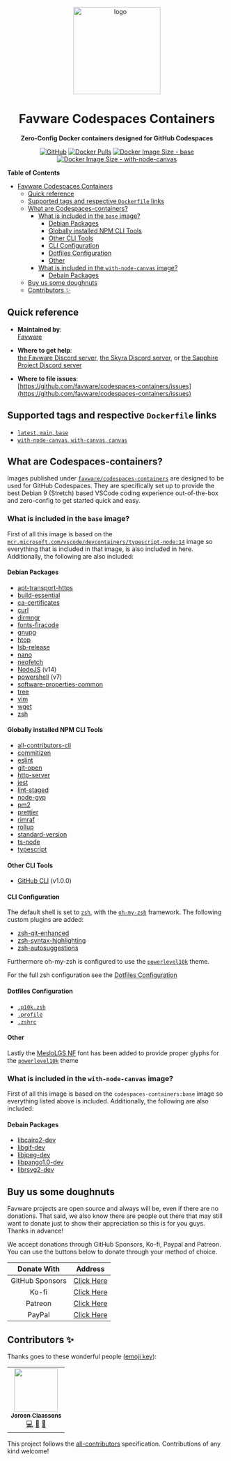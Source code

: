 <div align="center">

<a href="https://favware.tech"><img src="https://cdn.favware.tech/img/home.png" height="200" alt="logo"/></a>

# Favware Codespaces Containers

**Zero-Config Docker containers designed for GitHub Codespaces**

[![GitHub](https://img.shields.io/github/license/favware/codespaces-containers)](https://github.com/favware/codespaces-containers/blob/main/LICENSE.md)
[![Docker Pulls](https://img.shields.io/docker/pulls/favware/codespaces-containers?logo=docker&logoColor=%23FFFFFF)](https://hub.docker.com/repository/docker/favware/codespaces-containers)
[![Docker Image Size - base](https://img.shields.io/docker/image-size/favware/codespaces-containers/base?label=base%20image%20size&logo=docker&logoColor=%23FFFFFF)](https://hub.docker.com/repository/docker/favware/codespaces-containers)
[![Docker Image Size - with-node-canvas](https://img.shields.io/docker/image-size/favware/codespaces-containers/canvas?label=with-node-canvas%20image%20size&logo=docker&logoColor=%23FFFFFF)](https://hub.docker.com/repository/docker/favware/codespaces-containers)

</div>

**Table of Contents**

-   [Favware Codespaces Containers](#favware-codespaces-containers)
    -   [Quick reference](#quick-reference)
    -   [Supported tags and respective `Dockerfile` links](#supported-tags-and-respective-dockerfile-links)
    -   [What are Codespaces-containers?](#what-are-codespaces-containers)
        -   [What is included in the `base` image?](#what-is-included-in-the-base-image)
            -   [Debian Packages](#debian-packages)
            -   [Globally installed NPM CLI Tools](#globally-installed-npm-cli-tools)
            -   [Other CLI Tools](#other-cli-tools)
            -   [CLI Configuration](#cli-configuration)
            -   [Dotfiles Configuration](#dotfiles-configuration)
            -   [Other](#other)
        -   [What is included in the `with-node-canvas` image?](#what-is-included-in-the-with-node-canvas-image)
            -   [Debain Packages](#debain-packages)
    -   [Buy us some doughnuts](#buy-us-some-doughnuts)
    -   [Contributors ✨](#contributors-%E2%9C%A8)

## Quick reference

-   **Maintained by**:  
    [Favware](https://github.com/favware)

-   **Where to get help**:  
    [the Favware Discord server](https://redirect.favware.com/discord/), [the Skyra Discord server](https://join.skyra.pw), or [the Sapphire Project Discord server](https://joins.skyra.com/sapphire)

-   **Where to file issues**:  
    [https://github.com/favware/codespaces-containers/issues](https://github.com/favware/codespaces-containers/issues)

## Supported tags and respective `Dockerfile` links

-   [`latest`, `main`, `base`](https://github.com/favware/codespaces-containers/blob/main/base/Dockerfile)
-   [`with-node-canvas`, `with-canvas`, `canvas`](https://github.com/favware/codespaces-containers/blob/main/with-node-canvas/Dockerfile)

## What are Codespaces-containers?

Images published under [`favware/codespaces-containers`] are designed to be used for GitHub Codespaces. They are specifically set up to provide the best Debian 9 (Stretch) based VSCode coding experience out-of-the-box and zero-config to get started quick and easy.

### What is included in the `base` image?

First of all this image is based on the [`mcr.microsoft.com/vscode/devcontainers/typescript-node:14`] image so everything that is included in that image, is also included in here. Additionally, the following are also included:

#### Debian Packages

-   [apt-transport-https]
-   [build-essential]
-   [ca-certificates]
-   [curl]
-   [dirmngr]
-   [fonts-firacode]
-   [gnupg]
-   [htop]
-   [lsb-release]
-   [nano]
-   [neofetch]
-   [NodeJS][] (v14)
-   [powershell][] (v7)
-   [software-properties-common]
-   [tree]
-   [vim]
-   [wget]
-   [zsh]

#### Globally installed NPM CLI Tools

-   [all-contributors-cli]
-   [commitizen]
-   [eslint]
-   [git-open]
-   [http-server]
-   [jest]
-   [lint-staged]
-   [node-gyp]
-   [pm2]
-   [prettier]
-   [rimraf]
-   [rollup]
-   [standard-version]
-   [ts-node]
-   [typescript]

#### Other CLI Tools

-   [GitHub CLI][] (v1.0.0)

#### CLI Configuration

The default shell is set to [`zsh`], with the [`oh-my-zsh`] framework. The following custom plugins are added:

-   [zsh-git-enhanced]
-   [zsh-syntax-highlighting]
-   [zsh-autosuggestions]

Furthermore oh-my-zsh is configured to use the [`powerlevel10k`] theme.

For the full zsh configuration see the [Dotfiles Configuration](#dotfiles-configuration)

#### Dotfiles Configuration

-   [`.p10k.zsh`]
-   [`.profile`]
-   [`.zshrc`]

#### Other

Lastly the [MesloLGS NF][] font has been added to provide proper glyphs for the [`powerlevel10k`] theme

### What is included in the `with-node-canvas` image?

First of all this image is based on the `codespaces-containers:base` image so everything listed above is included. Additionally, the following are also included:

#### Debain Packages

-   [libcairo2-dev]
-   [libgif-dev]
-   [libjpeg-dev]
-   [libpango1.0-dev]
-   [librsvg2-dev]

## Buy us some doughnuts

Favware projects are open source and always will be, even if there are no donations. That said, we also know there are people out there that may still want to donate just to show their appreciation so this is for you guys. Thanks in advance!

We accept donations through GitHub Sponsors, Ko-fi, Paypal and Patreon. You can use the buttons below to donate through your method of choice.

|   Donate With   |                     Address                      |
| :-------------: | :----------------------------------------------: |
| GitHub Sponsors | [Click Here](https://github.com/sponsors/Favna)  |
|      Ko-fi      |      [Click Here](https://ko-fi.com/favna)       |
|     Patreon     |   [Click Here](https://www.patreon.com/favna)    |
|     PayPal      | [Click Here](https://donate.favware.tech/paypal) |

## Contributors ✨

Thanks goes to these wonderful people ([emoji key](https://allcontributors.org/docs/en/emoji-key)):

<!-- ALL-CONTRIBUTORS-LIST:START - Do not remove or modify this section -->
<!-- prettier-ignore-start -->
<!-- markdownlint-disable -->
<table>
  <tr>
    <td align="center"><a href="https://favware.tech/"><img src="https://avatars3.githubusercontent.com/u/4019718?v=4?s=100" width="100px;" alt=""/><br /><sub><b>Jeroen Claassens</b></sub></a><br /><a href="https://github.com/favware/codespaces-containers/commits?author=Favna" title="Code">💻</a> <a href="https://github.com/favware/codespaces-containers/commits?author=Favna" title="Documentation">📖</a> <a href="#projectManagement-Favna" title="Project Management">📆</a></td>
  </tr>
</table>

<!-- markdownlint-enable -->
<!-- prettier-ignore-end -->

<!-- ALL-CONTRIBUTORS-LIST:END -->

This project follows the [all-contributors](https://github.com/all-contributors/all-contributors) specification. Contributions of any kind welcome!

<!-- LINKS -->

[`.p10k.zsh`]: https://raw.githubusercontent.com/Favna/dotfiles/main/.p10k.zsh
[`.profile`]: https://raw.githubusercontent.com/Favna/dotfiles/main/.profile
[`.zshrc`]: https://raw.githubusercontent.com/Favna/dotfiles/main/.zshrc
[`favware/codespaces-containers`]: https://github.com/favware/codespaces-containers
[`mcr.microsoft.com/vscode/devcontainers/typescript-node:14`]: https://hub.docker.com/_/microsoft-vscode-devcontainers
[`oh-my-zsh`]: https://ohmyz.sh/
[`powerlevel10k`]: https://github.com/romkatv/powerlevel10k
[`zsh`]: https://en.wikipedia.org/wiki/Z_shell
[all-contributors-cli]: https://npmjs.com/package/all-contributors-cli
[apt-transport-https]: https://packages.debian.org/stretch/apt-transport-https
[build-essential]: https://packages.debian.org/stretch/build-essential
[ca-certificates]: https://packages.debian.org/stretch/ca-certificates
[commitizen]: https://npmjs.com/package/commitizen
[curl]: https://packages.debian.org/stretch/curl
[dirmngr]: https://packages.debian.org/stretch/dirmngr
[eslint]: https://npmjs.com/package/eslint
[fonts-firacode]: https://packages.debian.org/stretch/fonts-firacode
[git-open]: https://npmjs.com/package/git-open
[github cli]: https://github.com/cli/cli/
[gnupg]: https://packages.debian.org/stretch/gnupg
[htop]: https://packages.debian.org/stretch/htop
[http-server]: https://npmjs.com/package/http-server
[jest]: https://npmjs.com/package/jest
[libcairo2-dev]: https://packages.debian.org/stretch/libcairo2-dev
[libgif-dev]: https://packages.debian.org/stretch/libgif-dev
[libjpeg-dev]: https://packages.debian.org/stretch/libjpeg-dev
[libpango1.0-dev]: https://packages.debian.org/stretch/libpango1.0-dev
[librsvg2-dev]: https://packages.debian.org/stretch/librsvg2-dev
[lint-staged]: https://npmjs.com/package/lint-staged
[lsb-release]: https://packages.debian.org/stretch/lsb-release
[meslolgs nf]: https://github.com/romkatv/powerlevel10k#meslo-nerd-font-patched-for-powerlevel10k
[nano]: https://packages.debian.org/stretch/nano
[neofetch]: https://packages.debian.org/stretch/neofetch
[node-gyp]: https://npmjs.com/package/node-gyp
[nodejs]: https://nodejs.org/en/
[pm2]: https://npmjs.com/package/pm2
[powershell]: https://docs.microsoft.com/en-us/powershell/scripting/overview?view=powershell-7
[prettier]: https://npmjs.com/package/prettier
[rimraf]: https://npmjs.com/package/rimraf
[rollup]: https://npmjs.com/package/rollup
[software-properties-common]: https://packages.debian.org/stretch/software-properties-common
[standard-version]: https://npmjs.com/package/standard-version
[tree]: https://packages.debian.org/stretch/tree
[ts-node]: https://npmjs.com/package/ts-node
[typescript]: https://npmjs.com/package/typescript
[vim]: https://packages.debian.org/stretch/vim
[wget]: https://packages.debian.org/stretch/wget
[zsh-autosuggestions]: https://github.com/zsh-users/zsh-autosuggestions
[zsh-git-enhanced]: https://github.com/favware/zsh-git-enhanced
[zsh-syntax-highlighting]: https://github.com/zsh-users/zsh-syntax-highlighting
[zsh]: https://packages.debian.org/stretch/zsh
